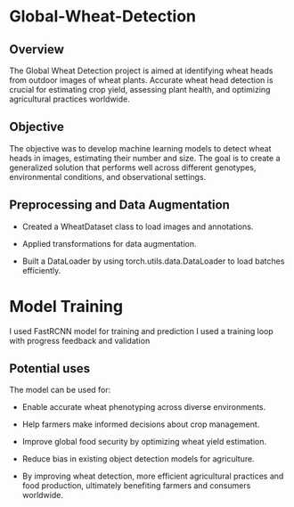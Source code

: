 # Global-Wheat-Detection
## Overview
The Global Wheat Detection project is aimed at identifying wheat heads from outdoor images of wheat plants. Accurate wheat head detection is crucial for estimating crop yield, assessing plant health, and optimizing agricultural practices worldwide.

## Objective
The objective was to develop machine learning models to detect wheat heads in images, estimating their number and size. The goal is to create a generalized solution that performs well across different genotypes, environmental conditions, and observational settings.

## Preprocessing and Data Augmentation
- Created a WheatDataset class to load images and annotations.

- Applied transformations for data augmentation.

- Built a DataLoader by using torch.utils.data.DataLoader to load batches efficiently.

# Model Training
I used FastRCNN model for training and prediction
I used a training loop with progress feedback and validation

## Potential uses
The model can be used for:

- Enable accurate wheat phenotyping across diverse environments.

- Help farmers make informed decisions about crop management.

- Improve global food security by optimizing wheat yield estimation.

- Reduce bias in existing object detection models for agriculture.

- By improving wheat detection, more efficient agricultural practices and food production, ultimately benefiting farmers and consumers worldwide.

